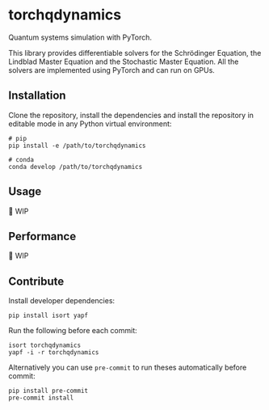 # torchqdynamics
Quantum systems simulation with PyTorch.

This library provides differentiable solvers for the Schrödinger Equation, the Lindblad Master Equation and the Stochastic Master Equation. All the solvers are implemented using PyTorch and can run on GPUs.

## Installation
Clone the repository, install the dependencies and install the repository in editable mode in any Python virtual environment:
```shell
# pip
pip install -e /path/to/torchqdynamics

# conda
conda develop /path/to/torchqdynamics
```

## Usage
:construction: WIP

## Performance
:construction: WIP

## Contribute
Install developer dependencies:
```shell
pip install isort yapf
```

Run the following before each commit:
```shell
isort torchqdynamics
yapf -i -r torchqdynamics
```

Alternatively you can use `pre-commit` to run theses automatically before commit:
```shell
pip install pre-commit
pre-commit install
```

